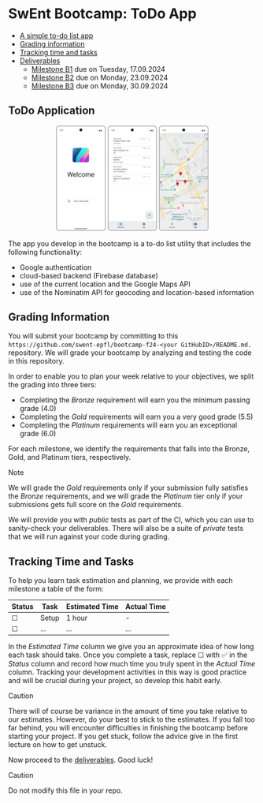# SwEnt Bootcamp: ToDo App

- [A simple to-do list app](#todo-application)
- [Grading information](#grading-information)
- [Tracking time and tasks](#tracking-time-and-tasks)
- [Deliverables](Deliverables.md)
  - [Milestone B1](Deliverables.md#milestone-b1) due on Tuesday, 17.09.2024
  - [Milestone B2](Deliverables.md#milestone-b2) due on Monday, 23.09.2024
  - [Milestone B3](Deliverables.md#milestone-b3) due on Monday, 30.09.2024

## ToDo Application

<p align="center"><img alt="Android Studio MoreActions button" src="../assets/screen/AuthScreen.png" width="20%" /> <img alt="Android Studio MoreActions button" src="../assets/screen/OverviewScreenFull.png" width="20%" /> <img alt="Android Studio MoreActions button" src="../assets/screen/MapScreen.png" width="20%" /></p>

The app you develop in the bootcamp is a to-do list utility that includes the following functionality:

- Google authentication
- cloud-based backend (Firebase database)
- use of the current location and the Google Maps API
- use of the Nominatim API for geocoding and location-based information

## Grading Information

You will submit your bootcamp by committing to this `https://github.com/swent-epfl/bootcamp-f24-<your GitHubID>/README.md.` repository.
We will grade your bootcamp by analyzing and testing the code in this repository.

In order to enable you to plan your week relative to your objectives, we split the grading into three tiers:

- Completing the _Bronze_ requirement will earn you the minimum passing grade (4.0)
- Completing the _Gold_ requirements will earn you a very good grade (5.5)
- Completing the _Platinum_ requirements will earn you an exceptional grade (6.0)

For each milestone, we identify the requirements that falls into the Bronze, Gold, and Platinum tiers, respectively.

> [!NOTE]
> We will grade the _Gold_ requirements only if your submission fully satisfies the _Bronze_ requirements, and we will grade the _Platinum_ tier only if your submissions gets full score on the _Gold_ requirements.

We will provide you with _public_ tests as part of the CI, which you can use to sanity-check your deliverables.
There will also be a suite of _private_ tests that we will run against your code during grading.

## Tracking Time and Tasks

To help you learn task estimation and planning, we provide with each milestone a table of the form:

| Status | Task  | Estimated Time   | Actual Time |
| ------ | ----- | ---------------- | ----------- |
| ☐      | Setup | 1 hour           | -           |
| ☐      | ...   | ...              | ...         |

In the _Estimated Time_ column we give you an approximate idea of how long each task should take.
Once you complete a task, replace ☐ with ✅ in the _Status_ column and record how much time you truly spent in the _Actual Time_ column.
Tracking your development activities in this way is good practice and will be crucial during your project, so develop this habit early.

> [!CAUTION]
> There will of course be variance in the amount of time you take relative to our estimates.
> However, do your best to stick to the estimates.
> If you fall too far behind, you will encounter difficulties in finishing the bootcamp before starting your project.
> If you get stuck, follow the advice give in the first lecture on how to get unstuck.

Now proceed to the [deliverables](Deliverables.md). Good luck!

> [!CAUTION]
> Do not modify this file in your repo.
